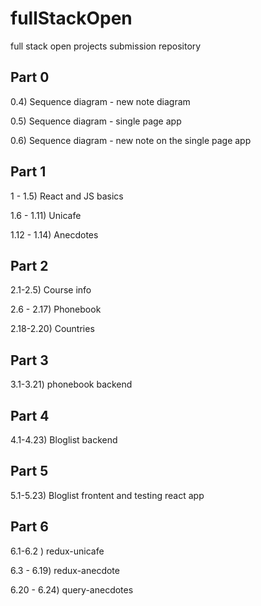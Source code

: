 # fullStackOpen

full stack open projects submission repository

## Part 0

0.4) Sequence diagram - new note diagram

0.5) Sequence diagram - single page app

0.6) Sequence diagram - new note on the single page app

## Part 1

1 - 1.5) React and JS basics

1.6 - 1.11) Unicafe

1.12 - 1.14) Anecdotes

## Part 2

2.1-2.5) Course info

2.6 - 2.17) Phonebook

2.18-2.20) Countries

## Part 3

3.1-3.21) phonebook backend

## Part 4

4.1-4.23) Bloglist backend

## Part 5

5.1-5.23) Bloglist frontent and testing react app

## Part 6

6.1-6.2 ) redux-unicafe

6.3 - 6.19) redux-anecdote

6.20 - 6.24) query-anecdotes
